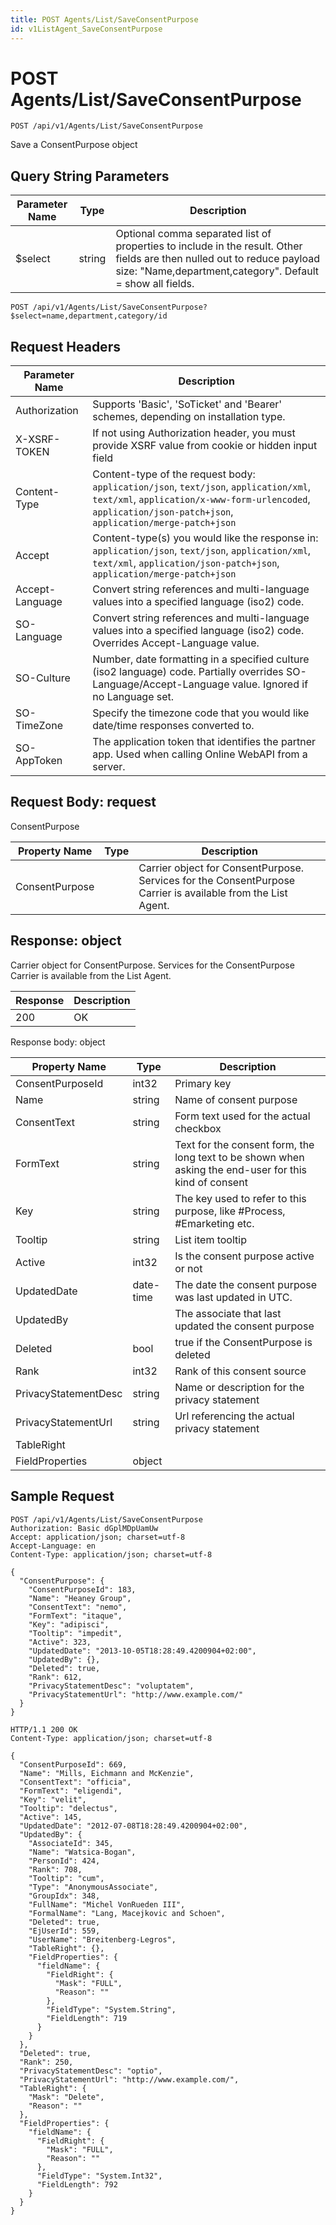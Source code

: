 ```yaml
---
title: POST Agents/List/SaveConsentPurpose
id: v1ListAgent_SaveConsentPurpose
---
```


# POST Agents/List/SaveConsentPurpose

```http
POST /api/v1/Agents/List/SaveConsentPurpose
```

Save a ConsentPurpose object







## Query String Parameters

| Parameter Name | Type |  Description |
|----------------|------|--------------|
| $select | string |  Optional comma separated list of properties to include in the result. Other fields are then nulled out to reduce payload size: "Name,department,category". Default = show all fields. |

```http
POST /api/v1/Agents/List/SaveConsentPurpose?$select=name,department,category/id
```


## Request Headers

| Parameter Name | Description |
|----------------|-------------|
| Authorization  | Supports 'Basic', 'SoTicket' and 'Bearer' schemes, depending on installation type. |
| X-XSRF-TOKEN   | If not using Authorization header, you must provide XSRF value from cookie or hidden input field |
| Content-Type | Content-type of the request body: `application/json`, `text/json`, `application/xml`, `text/xml`, `application/x-www-form-urlencoded`, `application/json-patch+json`, `application/merge-patch+json` |
| Accept         | Content-type(s) you would like the response in: `application/json`, `text/json`, `application/xml`, `text/xml`, `application/json-patch+json`, `application/merge-patch+json` |
| Accept-Language | Convert string references and multi-language values into a specified language (iso2) code. |
| SO-Language | Convert string references and multi-language values into a specified language (iso2) code. Overrides Accept-Language value. |
| SO-Culture | Number, date formatting in a specified culture (iso2 language) code. Partially overrides SO-Language/Accept-Language value. Ignored if no Language set. |
| SO-TimeZone | Specify the timezone code that you would like date/time responses converted to. |
| SO-AppToken | The application token that identifies the partner app. Used when calling Online WebAPI from a server. |

## Request Body: request  

ConsentPurpose 

| Property Name | Type |  Description |
|----------------|------|--------------|
| ConsentPurpose |  | Carrier object for ConsentPurpose. Services for the ConsentPurpose Carrier is available from the <see cref="T:SuperOffice.CRM.Services.IListAgent">List Agent</see>. |


## Response: object

Carrier object for ConsentPurpose.
Services for the ConsentPurpose Carrier is available from the <see cref="T:SuperOffice.CRM.Services.IListAgent">List Agent</see>.

| Response | Description |
|----------------|-------------|
| 200 | OK |

Response body: object

| Property Name | Type |  Description |
|----------------|------|--------------|
| ConsentPurposeId | int32 | Primary key |
| Name | string | Name of consent purpose |
| ConsentText | string | Form text used for the actual checkbox |
| FormText | string | Text for the consent form, the long text to be shown when asking the end-user for this kind of consent |
| Key | string | The key used to refer to this purpose, like #Process, #Emarketing etc. |
| Tooltip | string | List item tooltip |
| Active | int32 | Is the consent purpose active or not |
| UpdatedDate | date-time | The date the consent purpose was last updated  in UTC. |
| UpdatedBy |  | The associate that last updated the consent purpose |
| Deleted | bool | true if the ConsentPurpose is deleted |
| Rank | int32 | Rank of this consent source |
| PrivacyStatementDesc | string | Name or description for the privacy statement |
| PrivacyStatementUrl | string | Url referencing the actual privacy statement |
| TableRight |  |  |
| FieldProperties | object |  |

## Sample Request

```http!
POST /api/v1/Agents/List/SaveConsentPurpose
Authorization: Basic dGplMDpUamUw
Accept: application/json; charset=utf-8
Accept-Language: en
Content-Type: application/json; charset=utf-8

{
  "ConsentPurpose": {
    "ConsentPurposeId": 183,
    "Name": "Heaney Group",
    "ConsentText": "nemo",
    "FormText": "itaque",
    "Key": "adipisci",
    "Tooltip": "impedit",
    "Active": 323,
    "UpdatedDate": "2013-10-05T18:28:49.4200904+02:00",
    "UpdatedBy": {},
    "Deleted": true,
    "Rank": 612,
    "PrivacyStatementDesc": "voluptatem",
    "PrivacyStatementUrl": "http://www.example.com/"
  }
}
```

```http_
HTTP/1.1 200 OK
Content-Type: application/json; charset=utf-8

{
  "ConsentPurposeId": 669,
  "Name": "Mills, Eichmann and McKenzie",
  "ConsentText": "officia",
  "FormText": "eligendi",
  "Key": "velit",
  "Tooltip": "delectus",
  "Active": 145,
  "UpdatedDate": "2012-07-08T18:28:49.4200904+02:00",
  "UpdatedBy": {
    "AssociateId": 345,
    "Name": "Watsica-Bogan",
    "PersonId": 424,
    "Rank": 708,
    "Tooltip": "cum",
    "Type": "AnonymousAssociate",
    "GroupIdx": 348,
    "FullName": "Michel VonRueden III",
    "FormalName": "Lang, Macejkovic and Schoen",
    "Deleted": true,
    "EjUserId": 559,
    "UserName": "Breitenberg-Legros",
    "TableRight": {},
    "FieldProperties": {
      "fieldName": {
        "FieldRight": {
          "Mask": "FULL",
          "Reason": ""
        },
        "FieldType": "System.String",
        "FieldLength": 719
      }
    }
  },
  "Deleted": true,
  "Rank": 250,
  "PrivacyStatementDesc": "optio",
  "PrivacyStatementUrl": "http://www.example.com/",
  "TableRight": {
    "Mask": "Delete",
    "Reason": ""
  },
  "FieldProperties": {
    "fieldName": {
      "FieldRight": {
        "Mask": "FULL",
        "Reason": ""
      },
      "FieldType": "System.Int32",
      "FieldLength": 792
    }
  }
}
```